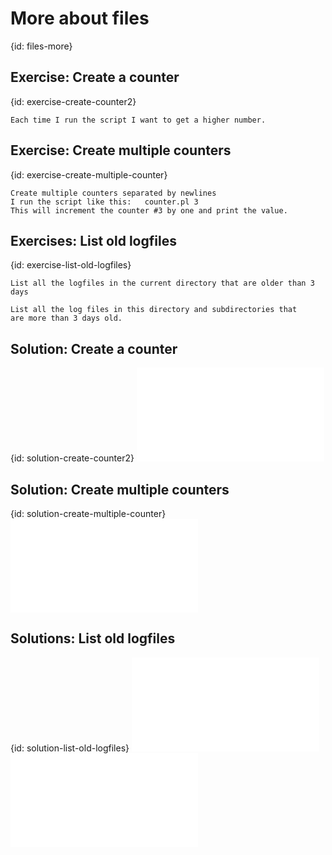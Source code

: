 # More about files
{id: files-more}

## Exercise: Create a counter
{id: exercise-create-counter2}

```
Each time I run the script I want to get a higher number.
```


## Exercise: Create multiple counters
{id: exercise-create-multiple-counter}

```
Create multiple counters separated by newlines
I run the script like this:   counter.pl 3
This will increment the counter #3 by one and print the value.
```


## Exercises: List old logfiles
{id: exercise-list-old-logfiles}

```
List all the logfiles in the current directory that are older than 3 days
```

```
List all the log files in this directory and subdirectories that
are more than 3 days old.
```



## Solution: Create a counter
{id: solution-create-counter2}
![](examples/files-perl/counter.pl)


## Solution: Create multiple counters
{id: solution-create-multiple-counter}
![](examples/files-perl/multiple_counter.pl)


## Solutions: List old logfiles
{id: solution-list-old-logfiles}
![](examples/shell/logfiles_older_than3days.txt)
![](examples/shell/list_old_log_files.pl)








